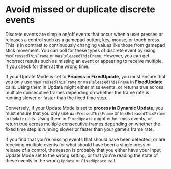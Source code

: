 # Avoid missed or duplicate discrete events

Discrete events are simple on/off events that occur when a user presses or releases a control such as a gamepad button, key, mouse, or touch press. This is in contrast to continuously changing values like those from gamepad stick movement. You can poll for these types of discrete event by using `WasPressedThisFrame` or `WasReleasedThisFrame`. However, you can get incorrect results such as missing an event or appearing to receive multiple, if you check for them at the wrong time.

If your Update Mode is set to **Process in FixedUpdate**, you must ensure that you only use `WasPressedThisFrame` or `WasReleasedThisFrame` in **FixedUpdate** calls. Using them in Update might either miss events, or returns true across multiple consecutive frames depending on whether the frame rate is running slower or faster than the fixed time step.

Conversely, if your Update Mode is set to **process in Dynamic Update**, you must ensure that you only use `WasPressedThisFrame` or `WasReleasedThisFrame` in `Update` calls. Using them in `FixedUpdate` might either miss events, or return true across multiple consecutive frames depending on whether the fixed time step is running slower or faster than your game’s frame rate.

If you find that you're missing events that should have been detected, or are receiving multiple events for what should have been a single press or release of a control, the reason is probably that you either have your Input Update Mode set to the wrong setting, or that you're reading the state of these events in the wrong `Update` or `FixedUpdate` call.
